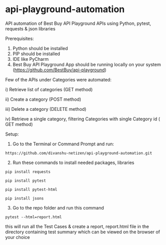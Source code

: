# api-playground-automation
API automation of Best Buy API Playground APIs using Python, pytest, requests &amp; json libraries


Prerequisites:

1. Python should be installed 
2. PIP should be installed
3. IDE like PyCharm
4. Best Buy API Playground App should be running locally on your system (https://github.com/BestBuy/api-playground)

Few of the APIs under Categories were automated:

i) Retrieve list of categories (GET method)

ii) Create a category (POST method)

iii) Delete a category (DELETE method)

iv) Retrieve a single category, filtering Categories with single Category id ( GET method)


Setup:

1. Go to the Terminal or Command Prompt and run:

``` https://github.com/divanshu-netizen/api-playground-automation.git ```

2. Run these commands to install needed packages, libraries

``` pip install requests ```

``` pip install pytest ```

``` pip install pytest-html ```

``` pip install jsons ```

3. Go to the repo folder and run this command 

``` pytest --html=report.html ```

this will run all the Test Cases &  create a report, report.html file in the directory containing test summary which can be viewed on the browser of your choice 
